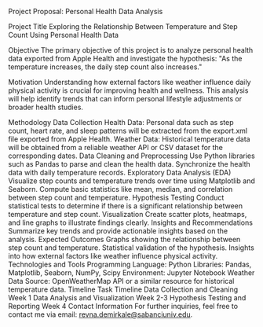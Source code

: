 Project Proposal: Personal Health Data Analysis

Project Title
Exploring the Relationship Between Temperature and Step Count Using Personal Health Data

Objective
The primary objective of this project is to analyze personal health data exported from Apple Health and investigate the hypothesis:
"As the temperature increases, the daily step count also increases."

Motivation
Understanding how external factors like weather influence daily physical activity is crucial for improving health and wellness. This analysis will help identify trends that can inform personal lifestyle adjustments or broader health studies.

Methodology
Data Collection
Health Data: Personal data such as step count, heart rate, and sleep patterns will be extracted from the export.xml file exported from Apple Health.
Weather Data: Historical temperature data will be obtained from a reliable weather API or CSV dataset for the corresponding dates.
Data Cleaning and Preprocessing
Use Python libraries such as Pandas to parse and clean the health data.
Synchronize the health data with daily temperature records.
Exploratory Data Analysis (EDA)
Visualize step counts and temperature trends over time using Matplotlib and Seaborn.
Compute basic statistics like mean, median, and correlation between step count and temperature.
Hypothesis Testing
Conduct statistical tests to determine if there is a significant relationship between temperature and step count.
Visualization
Create scatter plots, heatmaps, and line graphs to illustrate findings clearly.
Insights and Recommendations
Summarize key trends and provide actionable insights based on the analysis.
Expected Outcomes
Graphs showing the relationship between step count and temperature.
Statistical validation of the hypothesis.
Insights into how external factors like weather influence physical activity.
Technologies and Tools
Programming Language: Python
Libraries: Pandas, Matplotlib, Seaborn, NumPy, Scipy
Environment: Jupyter Notebook
Weather Data Source: OpenWeatherMap API or a similar resource for historical temperature data.
Timeline
Task	Timeline
Data Collection and Cleaning	Week 1
Data Analysis and Visualization	Week 2-3
Hypothesis Testing and Reporting	Week 4
Contact Information
For further inquiries, feel free to contact me via email: revna.demirkale@sabanciuniv.edu.
